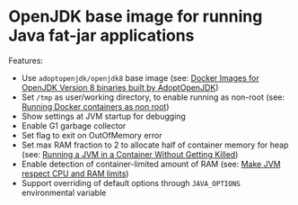 OpenJDK base image for running Java fat-jar applications
========================================================

Features:
- Use `adoptopenjdk/openjdk8` base image (see: [Docker Images for OpenJDK Version 8 binaries built by AdoptOpenJDK](https://hub.docker.com/r/adoptopenjdk/openjdk8))
- Set `/tmp` as user/working directory, to enable running as non-root (see: [Running Docker containers as non root](https://blog.csanchez.org/2017/01/31/running-docker-containers-as-non-root/))
- Show settings at JVM startup for debugging
- Enable G1 garbage collector
- Set flag to exit on OutOfMemory error
- Set max RAM fraction to 2 to allocate half of container memory for heap (see: [Running a JVM in a Container Without Getting Killed](https://blog.csanchez.org/2017/05/31/running-a-jvm-in-a-container-without-getting-killed/))
- Enable detection of container-limited amount of RAM (see: [Make JVM respect CPU and RAM limits](https://hub.docker.com/_/openjdk/))
- Support overriding of default options through `JAVA_OPTIONS` environmental variable
